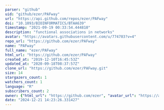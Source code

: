 ```yaml
---
parser: "github"
uid: "github/ezer/PAFway"
url: "https://api.github.com/repos/ezer/PAFway"
doi: "10.1093/BIOINFORMATICS/BTAA639"
timestamp: "2021-09-19 00:33:54.444810"
description: "functional associations in networks"
avatar: "https://avatars.githubusercontent.com/u/774703?v=4"
repo_url: "https://github.com/ezer/PAFway"
name: "PAFway"
full_name: "ezer/PAFway"
html_url: "https://github.com/ezer/PAFway"
created_at: "2019-12-10T16:45:53Z"
updated_at: "2020-09-18T08:37:57Z"
clone_url: "https://github.com/ezer/PAFway.git"
size: 14
stargazers_count: 1
watchers_count: 1
language: "R"
subscribers_count: 2
owner: {"html_url": "https://github.com/ezer", "avatar_url": "https://avatars.githubusercontent.com/u/774703?v=4", "login": "ezer", "type": "User"}
date: "2024-12-21 14:23:26.331427"
---
```

